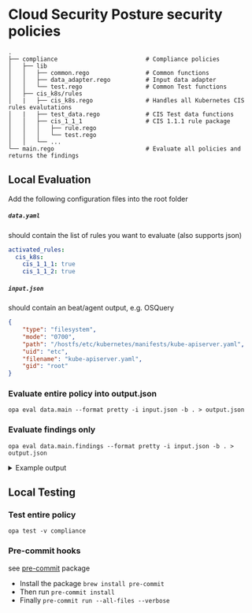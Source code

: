 # Cloud Security Posture security policies 
    .
    ├── compliance                         # Compliance policies
    │   ├── lib
    │   │   ├── common.rego                # Common functions
    │   │   ├── data_adapter.rego          # Input data adapter
    │   │   └── test.rego                  # Common Test functions
    │   ├── cis_k8s/rules
    │   |   ├── cis_k8s.rego               # Handles all Kubernetes CIS rules evalutations
    │   |   ├── test_data.rego             # CIS Test data functions 
    │   │   ├── cis_1_1_1                  # CIS 1.1.1 rule package 
    │   │   │   ├── rule.rego
    │   │   │   └── test.rego
    │   │   └── ...
    └── main.rego                          # Evaluate all policies and returns the findings
    
## Local Evaluation
Add the following configuration files into the root folder
##### `data.yaml`
should contain the list of rules you want to evaluate (also supports json)

```yaml
activated_rules:
  cis_k8s:
    cis_1_1_1: true
    cis_1_1_2: true
```

##### `input.json`
should contain an beat/agent output, e.g. OSQuery

```json
{
    "type": "filesystem",
    "mode": "0700",
    "path": "/hostfs/etc/kubernetes/manifests/kube-apiserver.yaml",
    "uid": "etc",
    "filename": "kube-apiserver.yaml",
    "gid": "root"
}
```

### Evaluate entire policy into output.json
`opa eval data.main --format pretty -i input.json -b . > output.json`

### Evaluate findings only
`opa eval data.main.findings --format pretty -i input.json -b . > output.json`

<details> 
<summary>Example output</summary>
  
```json
{
  "findings": [
    [
      {
        "evaluation": "violation",
        "evidence": {
          "filemode": "0700"
        },
        "remediation": "chmod 644 /hostfs/etc/kubernetes/manifests/kube-apiserver.yaml",
        "tags": [
          "CIS",
          "CIS v1.6.0",
          "Kubernetes",
          "CIS 1.1.1",
          "Master Node Configuration"
        ]
      },
      {
        "rule_metadata": {
          "benchmark": "CIS Kubernetes",
          "description": "The API server pod specification file controls various parameters that set the behavior of the API server. You should restrict its file permissions to maintain the integrity of the file. The file should be writable by only the administrators on the system.",
          "impact": "None",
          "name": "Ensure that the API server pod specification file permissions are set to 644 or more restrictive",
          "tags": [
            "CIS 1.1.1",
            "Master Node Configuration"
          ],
          "version": "Version 6"
        }
      }
    ],
    [
      {
        "evaluation": "passed",
        "evidence": {
          "gid": "root",
          "uid": "root"
        },
        "remediation": "chown root:root /hostfs/etc/kubernetes/manifests/kube-apiserver.yaml",
        "tags": [
          "CIS",
          "CIS v1.6.0",
          "Kubernetes",
          "CIS 1.1.2",
          "Master Node Configuration"
        ]
      },
      {
        "rule_metadata": {
          "benchmark": "CIS Kubernetes",
          "description": "The API server pod specification file controls various parameters that set the behavior of the API server. You should set its file ownership to maintain the integrity of the file. The file should be owned by root:root.",
          "impact": "None",
          "name": "Ensure that the API server pod specification file ownership is set to root:root",
          "tags": [
            "CIS 1.1.2",
            "Master Node Configuration"
          ],
          "version": "Version 6"
        }
      }
    ]
  ],
  "resource": {
    "filename": "kube-apiserver.yaml",
    "gid": "root",
    "mode": "0700",
    "path": "/hostfs/etc/kubernetes/manifests/kube-apiserver.yaml",
    "type": "filesystem",
    "uid": "root"
  }
}



```
  
</details>

## Local Testing
### Test entire policy
`opa test -v compliance`

### Pre-commit hooks
see [pre-commit](https://pre-commit.com/) package

- Install the package `brew install pre-commit`
- Then run `pre-commit install`
- Finally `pre-commit run --all-files --verbose`